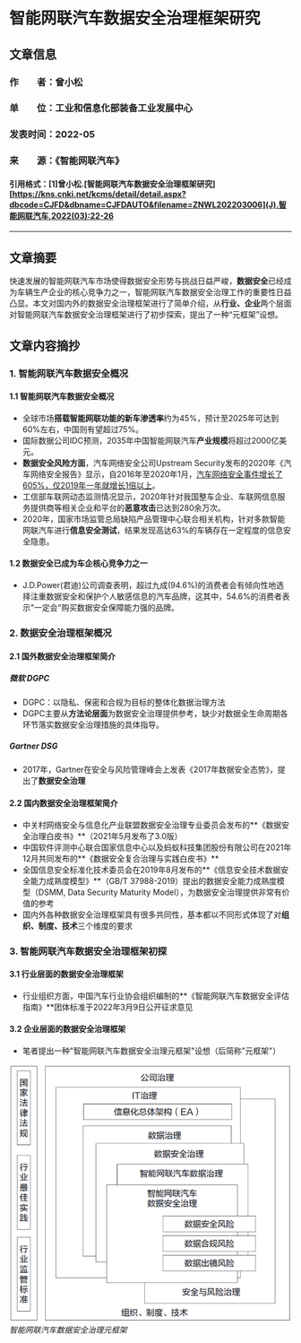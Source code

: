 # 智能网联汽车数据安全治理框架研究

## 文章信息

### 作&emsp;&emsp;者：曾小松

### 单&emsp;&emsp;位：工业和信息化部装备工业发展中心

### 发表时间：2022-05

### 来&emsp;&emsp;源：《智能网联汽车》

#### 引用格式：[1]曾小松.[智能网联汽车数据安全治理框架研究][https://kns.cnki.net/kcms/detail/detail.aspx?dbcode=CJFD&dbname=CJFDAUTO&filename=ZNWL202203006](J).智能网联汽车,2022(03):22-26

---

## 文章摘要

快速发展的智能网联汽车市场使得数据安全形势与挑战日益严峻，**数据安全**已经成为车辆生产企业的核心竞争力之一，智能网联汽车数据安全治理工作的重要性日益凸显。本文对国内外的数据安全治理框架进行了简单介绍，从**行业、企业**两个层面对智能网联汽车数据安全治理框架进行了初步探索，提出了一种“元框架”设想。

## 文章内容摘抄

### 1. 智能网联汽车数据安全概况

#### 1.1 智能网联汽车数据安全概况

* 全球市场**搭载智能网联功能的新车渗透率**约为45%，预计至2025年可达到60%左右，中国则有望超过75%。
* 国际数据公司IDC预测，2035年中国智能网联汽车**产业规模**将超过2000亿美元。
* **数据安全风险方面**，汽车网络安全公司Upstream Security发布的2020年《汽车网络安全报告》显示，自2016年至2020年1月，[汽车网络安全事件增长了605%，仅2019年一年就增长1倍以上](https://www.helpnetsecurity.com/2020/01/06/automotive-cybersecurity-incidents/)。
* 工信部车联网动态监测情况显示，2020年针对我国整车企业、车联网信息服务提供商等相关企业和平台的**恶意攻击**已达到280余万次。
* 2020年，国家市场监管总局缺陷产品管理中心联合相关机构，针对多款智能网联汽车进行**信息安全测试**，结果发现高达63%的车辆存在一定程度的信息安全隐患。

#### 1.2 数据安全已成为车企核心竞争力之一

* J.D.Power(君迪)公司调查表明，超过九成(94.6%)的消费者会有倾向性地选择注重数据安全和保护个人敏感信息的汽车品牌，这其中，54.6%的消费者表示"一定会"购买数据安全保障能力强的品牌。

### 2. 数据安全治理框架概况

#### 2.1 国外数据安全治理框架简介

##### 微软 DGPC

* DGPC：以隐私、保密和合规为目标的整体化数据治理方法
* DGPC主要从**方法论层面**为数据安全治理提供参考，缺少对数据全生命周期各环节落实数据安全治理措施的具体指导。

##### Gartner DSG

* 2017年，Gartner在安全与风险管理峰会上发表《2017年数据安全态势》，提出了**数据安全治理**

#### 2.2 国内数据安全治理框架简介

* 中关村网络安全与信息化产业联盟数据安全治理专业委员会发布的**《数据安全治理白皮书》**（2021年5月发布了3.0版）
* 中国软件评测中心联合国家信息中心以及蚂蚁科技集团股份有限公司在2021年12月共同发布的**《数据安全复合治理与实践白皮书》**
* 全国信息安全标准化技术委员会在2019年8月发布的**《信息安全技术数据安全能力成熟度模型》**（GB/T 37988-2019）提出的数据安全能力成熟度模型（DSMM, Data Security Maturity Model），为数据安全治理提供非常有价值的参考
* 国内外各种数据安全治理框架具有很多共同性，基本都以不同形式体现了对**组织、制度、技术**三个维度的要求

### 3. 智能网联汽车数据安全治理框架初探

#### 3.1 行业层面的数据安全治理框架

* 行业组织方面，中国汽车行业协会组织编制的**《智能网联汽车数据安全评估指南》**团体标准于2022年3月9日公开征求意见

#### 3.2 企业层面的数据安全治理框架

* 笔者提出一种"智能网联汽车数据安全治理元框架"设想（后简称"元框架"）

![](./../img/detail/元框架.png)
*智能网联汽车数据安全治理元框架*